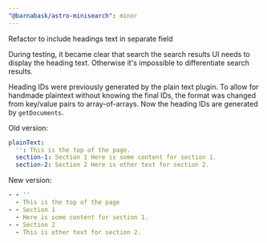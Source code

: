```yaml
---
"@barnabask/astro-minisearch": minor
---
```


Refactor to include headings text in separate field

During testing, it became clear that search the search results UI needs to display the heading text.
Otherwise it's impossible to differentiate search results.

Heading IDs were previously generated by the plain text plugin.
To allow for handmade plaintext without knowing the final IDs, the format was changed from key/value pairs to array-of-arrays.
Now the heading IDs are generated by `getDocuments`.

Old version:

```yml
plainText:
  '': This is the top of the page.
  section-1: Section 1 Here is some content for section 1. 
  section-2: Section 2 Here is other text for section 2. 
```

New version:

```yml
- - ''
  - This is the top of the page
- - Section 1
  - Here is some content for section 1.
- - Section 2
  - This is other text for section 2.
```
